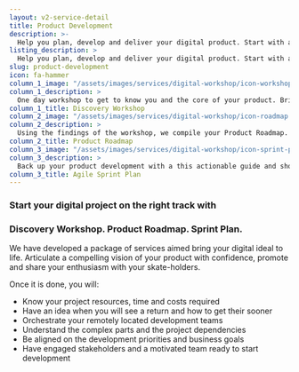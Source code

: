 ```yaml
---
layout: v2-service-detail
title: Product Development
description: >-
  Help you plan, develop and deliver your digital product. Start with a 1:1 Workshop, and finish with your very own Product Roadmap and Agile Sprint Plan
listing_description: >
  Help you plan, develop and deliver your digital product. Start with a 1:1 Workshop, and finish with your very own Product Roadmap and Agile Sprint Plan
slug: product-development
icon: fa-hammer
column_1_image: "/assets/images/services/digital-workshop/icon-workshop.png"
column_1_description: >
  One day workshop to get to know you and the core of your product. Bring vision of your business, audiences, stakeholders and organisational goals into focus.
column_1_title: Discovery Workshop
column_2_image: "/assets/images/services/digital-workshop/icon-roadmap.png"
column_2_description: >
  Using the findings of the workshop, we compile your Product Roadmap. Lorem ipsum dolor sit, amet consectetur adipisicing elit. Inventore ab animi sapiente eum distinctio accusantium voluptatem tenetur officiis ratione numquam expedita corrupti, modi ullam? Assumenda amet in error quia maiores.
column_2_title: Product Roadmap
column_3_image: "/assets/images/services/digital-workshop/icon-sprint-plan.png"
column_3_description: >
  Back up your product development with a this actionable guide and show how you can get thins done. Using Agile methodology we break down your digital product in phases of development include testing criteria. Help you manage risk, identify dependencies from start to finish.
column_3_title: Agile Sprint Plan
---
```


### Start your digital project on the right track with
### Discovery Workshop. Product Roadmap. Sprint Plan.

We have developed a package of services aimed bring your digital ideal to life. Articulate a compelling vision of your product with confidence, promote and share your enthusiasm with your skate-holders.

Once it is done, you will:
- Know your project resources, time and costs required
- Have an idea when you will see a return and how to get their sooner
- Orchestrate your remotely located development teams
- Understand the complex parts and the project dependencies
- Be aligned on the development priorities and business goals
- Have engaged stakeholders and a motivated team ready to start development
